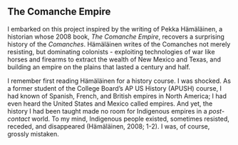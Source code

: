 ## The Comanche Empire

I embarked on this project inspired by the writing of Pekka Hämäläinen, a historian whose 2008 book, _The Comanche Empire_, recovers a surprising history of the _Comanches_. Hämäläinen writes of the Comanches not merely resisting, but dominating colonists - exploiting technologies of war like horses and firearms to extract the wealth of New Mexico and Texas, and building an empire on the plains that lasted a century and half.

I remember first reading Hämäläinen for a history course. I was shocked. As a former student of the College Board’s AP US History (APUSH) course, I had known of Spanish, French, and British empires in North America; I had even heard the United States and Mexico called empires. And yet, the history I had been taught made no room for Indigenous empires in a _post-contact_ world. To my mind, Indigenous people existed, sometimes resisted, receded, and disappeared (Hämäläinen, 2008; 1-2). I was, of course, grossly mistaken.
